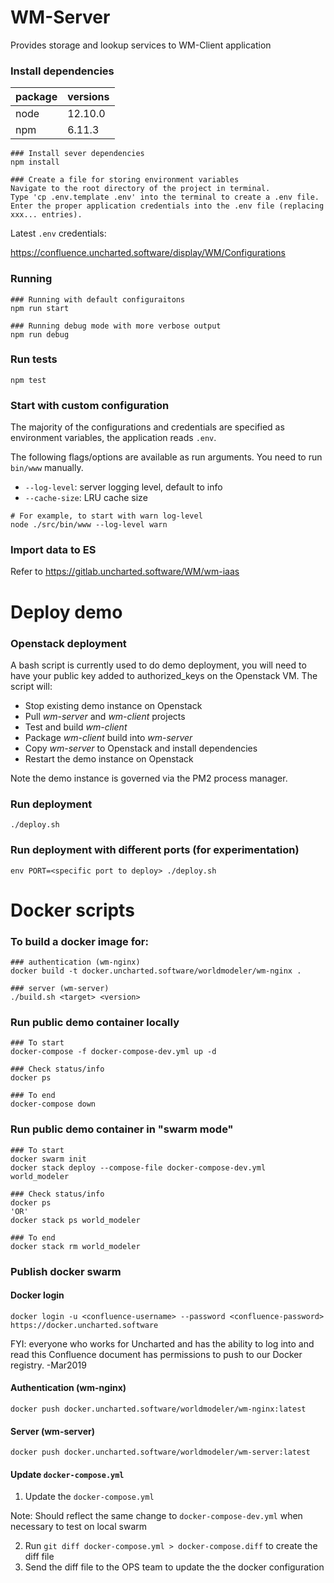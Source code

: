 # WM-Server
Provides storage and lookup services to WM-Client application

### Install dependencies
package | versions
--- | ---
node | 12.10.0
npm | 6.11.3

```
### Install sever dependencies
npm install

### Create a file for storing environment variables
Navigate to the root directory of the project in terminal.
Type 'cp .env.template .env' into the terminal to create a .env file.
Enter the proper application credentials into the .env file (replacing xxx... entries).
```

Latest `.env` credentials:

https://confluence.uncharted.software/display/WM/Configurations


### Running
```
### Running with default configuraitons
npm run start

### Running debug mode with more verbose output
npm run debug
```

### Run tests
```
npm test
```

### Start with custom configuration
The majority of the configurations and credentials are specified as environment variables, the application reads `.env`.

The following flags/options are available as run arguments. You need to run `bin/www` manually.

- `--log-level`: server logging level, default to info
- `--cache-size`: LRU cache size

```
# For example, to start with warn log-level
node ./src/bin/www --log-level warn

```

### Import data to ES

Refer to https://gitlab.uncharted.software/WM/wm-iaas

# Deploy demo

### Openstack deployment
A bash script is currently used to do demo deployment, you will need to have your public key added to authorized_keys on the Openstack VM. The script will:
- Stop existing demo instance on Openstack
- Pull *wm-server* and *wm-client* projects
- Test and build *wm-client*
- Package *wm-client* build into *wm-server*
- Copy *wm-server* to Openstack and install dependencies
- Restart the demo instance on Openstack

Note the demo instance is governed via the PM2 process manager.

### Run deployment
```
./deploy.sh
```

### Run deployment with different ports (for experimentation)
```
env PORT=<specific port to deploy> ./deploy.sh
```

# Docker scripts
### To build a docker image for:
```
### authentication (wm-nginx)
docker build -t docker.uncharted.software/worldmodeler/wm-nginx .

### server (wm-server)
./build.sh <target> <version>
```

### Run public demo container locally

```
### To start
docker-compose -f docker-compose-dev.yml up -d

### Check status/info
docker ps

### To end
docker-compose down
```

### Run public demo container in "swarm mode"

```
### To start
docker swarm init
docker stack deploy --compose-file docker-compose-dev.yml world_modeler

### Check status/info
docker ps
'OR'
docker stack ps world_modeler

### To end
docker stack rm world_modeler
```

### Publish docker swarm
#### Docker login
```
docker login -u <confluence-username> --password <confluence-password> https://docker.uncharted.software
```
FYI: everyone who works for Uncharted and has the ability to log into and read this Confluence document has permissions to push to our Docker registry. -Mar2019

#### Authentication (wm-nginx)
```
docker push docker.uncharted.software/worldmodeler/wm-nginx:latest
```
#### Server (wm-server)
```
docker push docker.uncharted.software/worldmodeler/wm-server:latest
```
#### Update `docker-compose.yml`
1. Update the `docker-compose.yml`

  Note: Should reflect the same change to `docker-compose-dev.yml` when necessary to test on local swarm

2. Run `git diff docker-compose.yml > docker-compose.diff` to create the diff file
3. Send the diff file to the OPS team to update the the docker configuration


